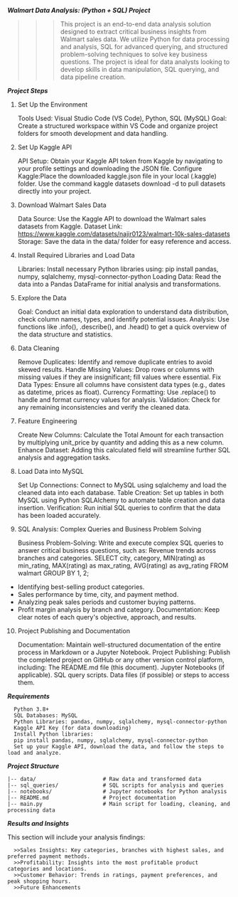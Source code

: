 ***Walmart Data Analysis: (Python + SQL) Project***

>>>This project is an end-to-end data analysis solution designed to extract critical business insights from Walmart sales data. We utilize Python for data processing and analysis, SQL for advanced querying, and structured problem-solving techniques to solve key business questions. The project is ideal for data analysts looking to develop skills in data manipulation, SQL querying, and data pipeline creation.

***Project Steps***

1. Set Up the Environment

     Tools Used: Visual Studio Code (VS Code), Python, SQL (MySQL)
     Goal: Create a structured workspace within VS Code and organize project folders for smooth development and data handling.

3. Set Up Kaggle API

     API Setup: Obtain your Kaggle API token from Kaggle by navigating to your profile settings and downloading the JSON file.
     Configure Kaggle:Place the downloaded kaggle.json file in your local (.kaggle) folder.
     Use the command kaggle datasets download -d <dataset-path> to pull datasets directly into your project.

5. Download Walmart Sales Data

     Data Source: Use the Kaggle API to download the Walmart sales datasets from Kaggle.
     Dataset Link: https://www.kaggle.com/datasets/najir0123/walmart-10k-sales-datasets
     Storage: Save the data in the data/ folder for easy reference and access.

7. Install Required Libraries and Load Data

     Libraries: Install necessary Python libraries using:
     pip install pandas, numpy, sqlalchemy, mysql-connector-python
     Loading Data: Read the data into a Pandas DataFrame for initial analysis and transformations.

9. Explore the Data

     Goal: Conduct an initial data exploration to understand data distribution, check column names, types, and identify potential issues.
     Analysis: Use functions like .info(), .describe(), and .head() to get a quick overview of the data structure and statistics.

11. Data Cleaning

      Remove Duplicates: Identify and remove duplicate entries to avoid skewed results.
      Handle Missing Values: Drop rows or columns with missing values if they are insignificant; fill values where essential.
      Fix Data Types: Ensure all columns have consistent data types (e.g., dates as datetime, prices as float).
      Currency Formatting: Use .replace() to handle and format currency values for analysis.
      Validation: Check for any remaining inconsistencies and verify the cleaned data.

13. Feature Engineering

      Create New Columns: Calculate the Total Amount for each transaction by multiplying unit_price by quantity and adding this as a new column.
      Enhance Dataset: Adding this calculated field will streamline further SQL analysis and aggregation tasks.

15. Load Data into MySQL

      Set Up Connections: Connect to MySQL using sqlalchemy and load the cleaned data into each database.
      Table Creation: Set up tables in both MySQL using Python SQLAlchemy to automate table creation and data insertion.
      Verification: Run initial SQL queries to confirm that the data has been loaded accurately.

17. SQL Analysis: Complex Queries and Business Problem Solving

      Business Problem-Solving: Write and execute complex SQL queries to answer critical business questions, such as:
      Revenue trends across branches and categories.
      SELECT 
      	city,
      	category,
      	MIN(rating) as min_rating,
      	MAX(rating) as max_rating,
      	AVG(rating) as avg_rating
      FROM walmart
      GROUP BY 1, 2;
   
- Identifying best-selling product categories.
- Sales performance by time, city, and payment method.
- Analyzing peak sales periods and customer buying patterns.
- Profit margin analysis by branch and category.
Documentation: Keep clear notes of each query's objective, approach, and results.

10. Project Publishing and Documentation

      Documentation: Maintain well-structured documentation of the entire process in Markdown or a Jupyter Notebook.
      Project Publishing: Publish the completed project on GitHub or any other version control platform, including:
      The README.md file (this document).
      Jupyter Notebooks (if applicable).
      SQL query scripts.
      Data files (if possible) or steps to access them.
    
***Requirements***

      Python 3.8+
      SQL Databases: MySQL
      Python Libraries: pandas, numpy, sqlalchemy, mysql-connector-python
      Kaggle API Key (for data downloading)
      Install Python libraries:
      pip install pandas, numpy, sqlalchemy, mysql-connector-python
      Set up your Kaggle API, download the data, and follow the steps to load and analyze.
      
***Project Structure***

    |-- data/                     # Raw data and transformed data
    |-- sql_queries/              # SQL scripts for analysis and queries
    |-- notebooks/                # Jupyter notebooks for Python analysis
    |-- README.md                 # Project documentation
    |-- main.py                   # Main script for loading, cleaning, and processing data

***Results and Insights***

This section will include your analysis findings:

      >>Sales Insights: Key categories, branches with highest sales, and preferred payment methods.
      >>Profitability: Insights into the most profitable product categories and locations.
      >>Customer Behavior: Trends in ratings, payment preferences, and peak shopping hours.
      >>Future Enhancements
